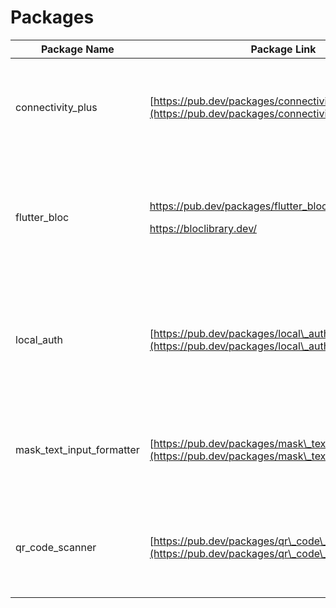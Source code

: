 # Packages

| Package Name                 | Package Link                                                                                                                                                           | Description                                                                                                                                                 |
| ---------------------------- | ---------------------------------------------------------------------------------------------------------------------------------------------------------------------- | ----------------------------------------------------------------------------------------------------------------------------------------------------------- |
|                              |                                                                                                                                                                        |                                                                                                                                                             |
| connectivity\_plus           | [https://pub.dev/packages/connectivity\_plus](https://pub.dev/packages/connectivity\_plus)                                                                             | Flutter plugin for discovering the state of the network (WiFi & mobile/cellular) connectivity on Android and iOS.                                           |
| flutter\_bloc                | <p><a href="https://pub.dev/packages/flutter_bloc">https://pub.dev/packages/flutter_bloc</a></p><p><a href="https://bloclibrary.dev/">https://bloclibrary.dev/</a></p> | Flutter Widgets that make it easy to implement the BLoC (Business Logic Component) design pattern. Built to be used with the bloc state management package. |
| local\_auth                  | [https://pub.dev/packages/local\_auth](https://pub.dev/packages/local\_auth)                                                                                           | Flutter plugin for Android and iOS devices to allow local authentication via fingerprint, touch ID, face ID, passcode, pin, or pattern.                     |
| mask\_text\_input\_formatter | [https://pub.dev/packages/mask\_text\_input\_formatter](https://pub.dev/packages/mask\_text\_input\_formatter)                                                         | The package provides TextInputFormatter for TextField and TextFormField which format the input by a given mask.                                             |
| qr\_code\_scanner            | [https://pub.dev/packages/qr\_code\_scanner](https://pub.dev/packages/qr\_code\_scanner)                                                                               | QR code scanner that can be embedded inside flutter. It uses zxing in Android and MTBBarcode scanner in iOS.                                                |
|                              |                                                                                                                                                                        |                                                                                                                                                             |
